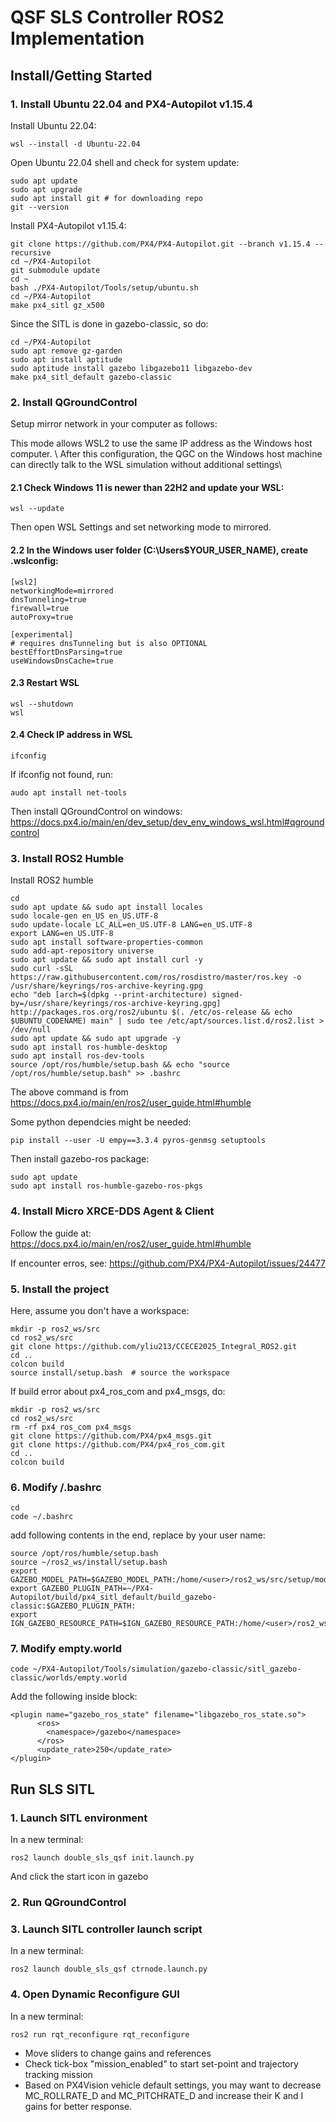 # QSF SLS Controller ROS2 Implementation

## Install/Getting Started  
### 1. Install Ubuntu 22.04 and PX4-Autopilot v1.15.4
Install Ubuntu 22.04:
```
wsl --install -d Ubuntu-22.04
```

Open Ubuntu 22.04 shell and check for system update:
```
sudo apt update
sudo apt upgrade
sudo apt install git # for downloading repo
git --version
```
Install PX4-Autopilot v1.15.4:
```
git clone https://github.com/PX4/PX4-Autopilot.git --branch v1.15.4 --recursive
cd ~/PX4-Autopilot
git submodule update
cd ~
bash ./PX4-Autopilot/Tools/setup/ubuntu.sh
cd ~/PX4-Autopilot
make px4_sitl gz_x500
```

Since the SITL is done in gazebo-classic, so do:
```
cd ~/PX4-Autopilot
sudo apt remove gz-garden
sudo apt install aptitude
sudo aptitude install gazebo libgazebo11 libgazebo-dev
make px4_sitl_default gazebo-classic
```

### 2. Install QGroundControl
Setup mirror network in your computer as follows:

This mode allows WSL2 to use the same IP address as the Windows host computer. \\
After this configuration, the QGC on the Windows host machine can directly talk to the WSL simulation without additional settings\\

#### 2.1 Check Windows 11 is newer than 22H2 and update your WSL:
```
wsl --update
```
Then open WSL Settings and set networking mode to mirrored.
   
#### 2.2 In the Windows user folder (C:\Users\$YOUR_USER_NAME), create .wslconfig:
```
[wsl2]
networkingMode=mirrored
dnsTunneling=true
firewall=true
autoProxy=true

[experimental]
# requires dnsTunneling but is also OPTIONAL
bestEffortDnsParsing=true
useWindowsDnsCache=true
```

#### 2.3 Restart WSL 
```
wsl --shutdown
wsl
```

#### 2.4 Check IP address in WSL
```
ifconfig
```

If ifconfig not found, run:
```
audo apt install net-tools
```

Then install QGroundControl on windows: https://docs.px4.io/main/en/dev_setup/dev_env_windows_wsl.html#qgroundcontrol

### 3. Install ROS2 Humble  
Install ROS2 humble
```
cd
sudo apt update && sudo apt install locales
sudo locale-gen en_US en_US.UTF-8
sudo update-locale LC_ALL=en_US.UTF-8 LANG=en_US.UTF-8
export LANG=en_US.UTF-8
sudo apt install software-properties-common
sudo add-apt-repository universe
sudo apt update && sudo apt install curl -y
sudo curl -sSL https://raw.githubusercontent.com/ros/rosdistro/master/ros.key -o /usr/share/keyrings/ros-archive-keyring.gpg
echo "deb [arch=$(dpkg --print-architecture) signed-by=/usr/share/keyrings/ros-archive-keyring.gpg] http://packages.ros.org/ros2/ubuntu $(. /etc/os-release && echo $UBUNTU_CODENAME) main" | sudo tee /etc/apt/sources.list.d/ros2.list > /dev/null
sudo apt update && sudo apt upgrade -y
sudo apt install ros-humble-desktop
sudo apt install ros-dev-tools
source /opt/ros/humble/setup.bash && echo "source /opt/ros/humble/setup.bash" >> .bashrc
```
The above command is from https://docs.px4.io/main/en/ros2/user_guide.html#humble

Some python dependcies might be needed:
```
pip install --user -U empy==3.3.4 pyros-genmsg setuptools
```

Then install gazebo-ros package:
```
sudo apt update
sudo apt install ros-humble-gazebo-ros-pkgs
```

### 4. Install Micro XRCE-DDS Agent & Client
Follow the guide at: https://docs.px4.io/main/en/ros2/user_guide.html#humble 

If encounter erros, see: https://github.com/PX4/PX4-Autopilot/issues/24477

### 5. Install the project
Here, assume you don't have a workspace:
```
mkdir -p ros2_ws/src
cd ros2_ws/src  
git clone https://github.com/yliu213/CCECE2025_Integral_ROS2.git
cd ..
colcon build
source install/setup.bash  # source the workspace
```
If build error about px4_ros_com and px4_msgs, do:
```
mkdir -p ros2_ws/src
cd ros2_ws/src  
rm -rf px4_ros_com px4_msgs
git clone https://github.com/PX4/px4_msgs.git 
git clone https://github.com/PX4/px4_ros_com.git 
cd ..
colcon build
```

### 6. Modify /.bashrc
```
cd
code ~/.bashrc
```  
add following contents in the end, replace <user> by your user name:
```
source /opt/ros/humble/setup.bash
source ~/ros2_ws/install/setup.bash
export GAZEBO_MODEL_PATH=$GAZEBO_MODEL_PATH:/home/<user>/ros2_ws/src/setup/models
export GAZEBO_PLUGIN_PATH=~/PX4-Autopilot/build/px4_sitl_default/build_gazebo-classic:$GAZEBO_PLUGIN_PATH:
export IGN_GAZEBO_RESOURCE_PATH=$IGN_GAZEBO_RESOURCE_PATH:/home/<user>/ros2_ws/src/setup/models
```

### 7. Modify empty.world
```
code ~/PX4-Autopilot/Tools/simulation/gazebo-classic/sitl_gazebo-classic/worlds/empty.world
```
Add the following inside <world> block:
```
<plugin name="gazebo_ros_state" filename="libgazebo_ros_state.so">
      <ros>
        <namespace>/gazebo</namespace>
      </ros>
      <update_rate>250</update_rate>
</plugin>
```

## Run SLS SITL
### 1. Launch SITL environment
In a new terminal:
```
ros2 launch double_sls_qsf init.launch.py
```  
And click the start icon in gazebo
### 2. Run QGroundControl

### 3. Launch SITL controller launch script
In a new terminal:
```
ros2 launch double_sls_qsf ctrnode.launch.py
```
### 4. Open Dynamic Reconfigure GUI
In a new terminal:
```
ros2 run rqt_reconfigure rqt_reconfigure
```
* Move sliders to change gains and references
* Check tick-box "mission_enabled" to start set-point and trajectory tracking mission
* Based on PX4Vision vehicle default settings, you may want to decrease MC_ROLLRATE_D and MC_PITCHRATE_D and increase their K and I gains for better response.
